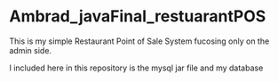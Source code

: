 # Ambrad_javaFinal_restuarantPOS
This is my simple Restaurant Point of Sale System fucosing only on the admin side.

 I included here in this repository is the mysql jar file and my database
